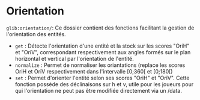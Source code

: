 # Orientation

`glib:orientation/`: Ce dossier contient des fonctions facilitant la gestion de l'orientation des entités.

* `get` : Détecte l'orientation d'une entité et la stock sur les scores "OriH" et "OriV", correspondant respectivement aux angles formés sur le plan horizontal et vertical par l'orientation de l'entité.
* `normalize` : Permet de normaliser les oriantations (replace les scores OriH et OriV respectivement dans l'intervalle \[0;360\[ et \[0;180\[)
* `set` : Permet d'orienter l'entité selon ses scores "OriH" et "OriV". Cette fonction possède des déclinaisons sur h et v, utile pour les joueurs pour qui l'orientation ne peut pas être modifiée directement via un /data.